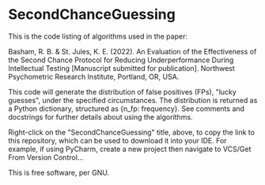 # SecondChanceGuessing
This is the code listing of algorithms used in the paper:

Basham, R. B. & St. Jules, K. E. (2022). An Evaluation of the Effectiveness of the Second Chance Protocol for Reducing Underperformance During Intellectual Testing [Manuscript submitted for publication]. Northwest Psychometric Research Institute, Portland, OR, USA.

This code will generate the distribution of false positives (FPs), "lucky guesses", under the specified circumstances. The distribution is returned as a Python dictionary, structured as {n_fp: frequency}. See comments and docstrings for further details about using the algorithms.

Right-click on the "SecondChanceGuessing" title, above, to copy the link to this repository, which can be used to download it into your IDE. For example, if using PyCharm, create a new project then navigate to VCS/Get From Version Control...

This is free software, per GNU.


